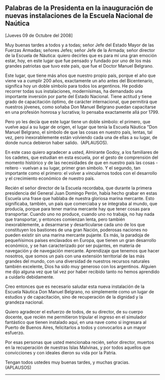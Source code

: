 Palabras de la Presidenta en la inauguración de nuevas instalaciones de la Escuela Nacional de Naútica
------------------------------------------------------------------------------------------------------

[Jueves 09 de Octubre del 2008]

Muy buenas tardes a todos y a todas; señor Jefe del Estado Mayor de las
Fuerzas Armadas; señores Jefes; señor Jefe de la Armada; señor director
de la Escuela de Náutica: quiero decirles que es para mí una gran
emoción estar, hoy, en este lugar que fue pensado y fundado por uno de
los más grandes patriotas que tuvo este país, que fue el Doctor Manuel
Belgrano.

Este lugar, que tiene más años que nuestro propio país, porque el año
que viene va a cumplir 200 años, exactamente un año antes del
Bicentenario, significa hoy un doble símbolo para todos los argentinos.
He podido recorrer todas sus instalaciones, modernísimas, ha demandado
una importante inversión por parte del Estado Nacional. Tiene actitud y
tiene grado de capacitación óptimo, de carácter internacional, que
permitirá que nuestros jóvenes, como soñaba Don Manuel Belgrano puedan
capacitarse en una profesión honrosa y lucrativa; lo pensaba exactamente
allá por 1799.

Pero yo les decía que este lugar tiene un doble símbolo: el primero, que
vuelve aquí a su lugar de origen, el lugar que tenía la Escuela Náutica
"Don Manuel Belgrano, el símbolo de que las cosas en nuestro país,
lentas, tal vez, pero inexorablemente están volviendo cada una de ellas
a su lugar, de donde nunca debieron haber salido.  (APLAUSOS).

En este caso quiero agradecer a usted, Almirante Godoy, a los familiares
de los cadetes, que estudian en esta escuela, por el gesto de
comprensión del momento histórico y de las necesidades de que en nuestro
país las cosas - reitero - vuelvan a su lugar, primer gran símbolo. Y el
segundo, tan importante como el primero: el volver a vincularnos todos
con el desarrollo y el crecimiento económico de nuestro país.

Recién el señor director de la Escuela recordaba, que durante la primera
presidencia del General Juan Domingo Perón, había hecho grabar en estas
Escuela una frase que hablaba de nuestra gloriosa marina mercante. Esto
significaba, también, un país que comerciaba y se integraba al mundo,
que producía, porque para tener marina mercante hay que tener cosas para
transportar. Cuando uno no produce, cuando uno no trabaja, no hay nada
que transportar, y entonces comienzan lenta, pero también
inexorablemente, a desarmarse y desarticularse cada uno de los que
constituyen los bastiones de una gran Nación, poderosas naciones no
pueden existir sin una marina mercante pujante. Es más, la paradoja de
pequeñísimos países enclavados en Europa, que tienen un gran desarrollo
económico, y se han caracterizado por ser pujantes, en materia de
navegación y de navegación mercante. Aprendizaje que tenemos que hacer
nosotros, que somos un país con una extensión territorial de las más
grandes del mundo, con una diversidad de nuestros recursos naturales
también excelente, Dios ha sido muy generoso con los argentinos. Alguien
me dijo alguna vez que tal vez por haber recibido tanto no hemos
aprendido a cuidarlo debidamente.

Creo entonces que es necesario saludar esta nueva instalación de la
Escuela Náutica Don Manuel Belgrano, no simplemente como un lugar de
estudios y de capacitación, sino de recuperación de la dignidad y la
grandeza nacional. 

Quiero agradecer el esfuerzo de todos, de su director, de su cuerpo
docente, que recién me permitieron tripular el ingreso en el simulador
fantástico que tienen instalado aquí, en una nave como si ingresara al
Puerto de Buenos Aires, felicitarlos a todos y convocarlos a un mayor
esfuerzo.

Por esas personas que usted mencionaba recién, señor director, muertos
en la recuperación de nuestras Islas Malvinas, y por todos aquellos que
convicciones y con ideales dieron su vida por la Patria.

Tengan todos ustedes muy buenas tardes, y muchas gracias. (APLAUSOS)   

****

 
